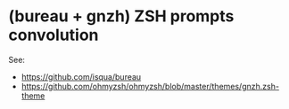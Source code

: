 # (bureau + gnzh) ZSH prompts convolution

See:
* https://github.com/isqua/bureau
* https://github.com/ohmyzsh/ohmyzsh/blob/master/themes/gnzh.zsh-theme
